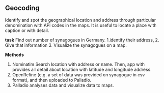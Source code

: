 ## Geocoding
Identify and spot the geographical location and address through particular denomination with API codes in the maps. It is useful to locate a place with caption or with detail.

 **task**
Find out number of synagogues in Germany. 
1.identify their address, 
2. Give that information 
3. Visualize the synagogues on a map. 


**Methods**
1. Nominatim 
Search location with address or name. Then, app with provides all detail about location with latitude and longitude address. 
 2. OpenRefine (e.g.  a set of data was provided on synagogue in csv format), and then uploaded to Palladio.
3. Palladio analyses data and visualize data to maps. 
